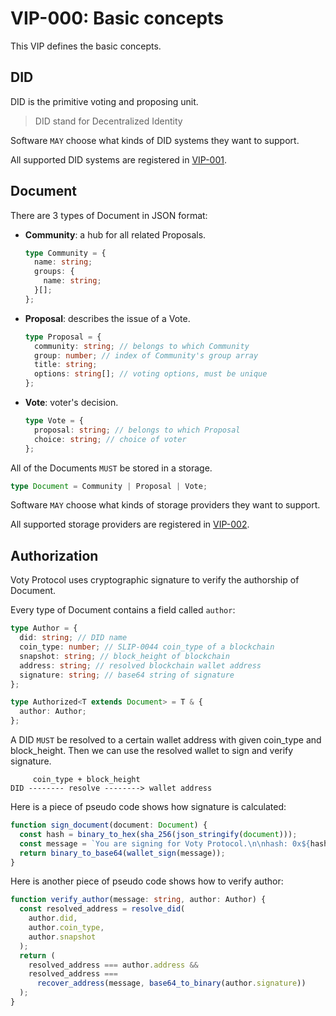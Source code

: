 # VIP-000: Basic concepts

This VIP defines the basic concepts.

## DID

DID is the primitive voting and proposing unit.

> DID stand for Decentralized Identity

Software `MAY` choose what kinds of DID systems they want to support.

All supported DID systems are registered in [VIP-001](/vips/VIP-001.md).

## Document

There are 3 types of Document in JSON format:

- **Community**: a hub for all related Proposals.

  ```ts
  type Community = {
    name: string;
    groups: {
      name: string;
    }[];
  };
  ```

- **Proposal**: describes the issue of a Vote.

  ```ts
  type Proposal = {
    community: string; // belongs to which Community
    group: number; // index of Community's group array
    title: string;
    options: string[]; // voting options, must be unique
  };
  ```

- **Vote**: voter's decision.

  ```ts
  type Vote = {
    proposal: string; // belongs to which Proposal
    choice: string; // choice of voter
  };
  ```

All of the Documents `MUST` be stored in a storage.

```ts
type Document = Community | Proposal | Vote;
```

Software `MAY` choose what kinds of storage providers they want to support.

All supported storage providers are registered in [VIP-002](/vips/VIP-002.md).

## Authorization

Voty Protocol uses cryptographic signature to verify the authorship of Document.

Every type of Document contains a field called `author`:

```ts
type Author = {
  did: string; // DID name
  coin_type: number; // SLIP-0044 coin_type of a blockchain
  snapshot: string; // block_height of blockchain
  address: string; // resolved blockchain wallet address
  signature: string; // base64 string of signature
};

type Authorized<T extends Document> = T & {
  author: Author;
};
```

A DID `MUST` be resolved to a certain wallet address with given coin_type and block_height. Then we can use the resolved wallet to sign and verify signature.

```
     coin_type + block_height
DID -------- resolve --------> wallet address
```

Here is a piece of pseudo code shows how signature is calculated:

```ts
function sign_document(document: Document) {
  const hash = binary_to_hex(sha_256(json_stringify(document)));
  const message = `You are signing for Voty Protocol.\n\nhash: 0x${hash}`;
  return binary_to_base64(wallet_sign(message));
}
```

Here is another piece of pseudo code shows how to verify author:

```ts
function verify_author(message: string, author: Author) {
  const resolved_address = resolve_did(
    author.did,
    author.coin_type,
    author.snapshot
  );
  return (
    resolved_address === author.address &&
    resolved_address ===
      recover_address(message, base64_to_binary(author.signature))
  );
}
```
